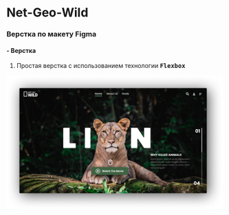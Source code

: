 # Net-Geo-Wild
### Верстка по макету Figma
#### - Верстка
1. Простая верстка с использованием технологии <kbd>**Flexbox**</kbd>

![Иллюстрация к проекту](https://github.com/SlavChek/Net-Geo-Wild/blob/master/images/Group%209%20(1).png)
